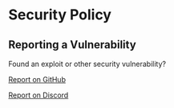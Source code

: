 # Security Policy


## Reporting a Vulnerability

Found an exploit or other security vulnerability?

[Report on GitHub](https://github.com/NecroClient/Updater/issues/new?assignees=&labels=Bug%2C+Exploit%2C+High+Priority&template=messageengine-exploit-report.md&title=%5BE%5D+title)

[Report on Discord](https://disboard.org/server/951188562026569848)